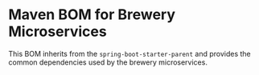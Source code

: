# Maven BOM for Brewery Microservices

This BOM inherits from the `spring-boot-starter-parent` and provides the common dependencies used by the
brewery microservices.